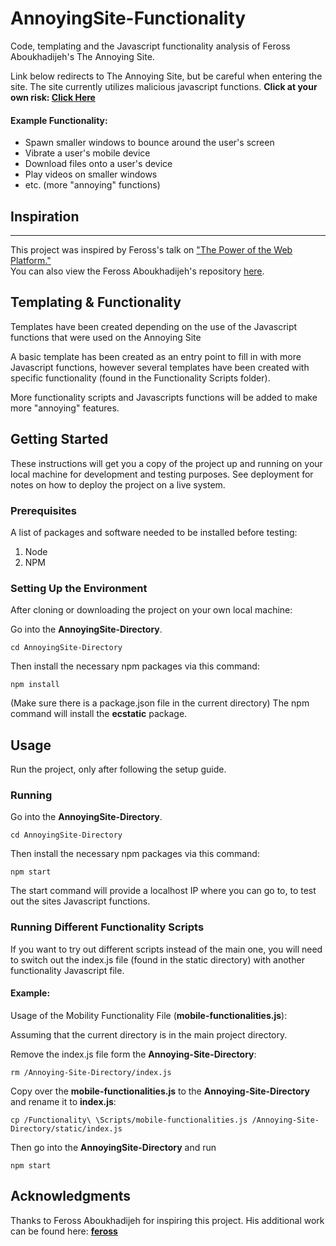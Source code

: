# AnnoyingSite-Functionality

Code, templating and the Javascript functionality analysis of Feross Aboukhadijeh's The Annoying Site.

Link below redirects to The Annoying Site, but be careful when entering the site.  The site currently utilizes malicious javascript functions. 
**Click at your own risk: [Click Here](https://theannoyingsite.com)**

#### Example Functionality:
* Spawn smaller windows to bounce around the user's screen
* Vibrate a user's mobile device
* Download files onto a user's device
* Play videos on smaller windows
* etc. (more "annoying" functions)


## Inspiration
---
This project was inspired by Feross's talk on ["The Power of the Web Platform."](https://www.youtube.com/watch?v=6pY9Bfwfj2A)  
You can also view the Feross Aboukhadijeh's repository [here](https://github.com/feross/TheAnnoyingSite.com/). 

## Templating & Functionality

Templates have been created depending on the use of the Javascript functions that were used on the Annoying Site

A basic template has been created as an entry point to fill in with more Javascript functions, however several templates have been created with specific functionality (found in the Functionality Scripts folder).

More functionality scripts and Javascripts functions will be added to make more "annoying" features.

## Getting Started

These instructions will get you a copy of the project up and running on your local machine for development and testing purposes. See deployment for notes on how to deploy the project on a live system.

### Prerequisites
A list of packages and software needed to be installed before testing:
1. Node
2. NPM

### Setting Up the Environment

After cloning or downloading the project on your own local machine:

Go into the **AnnoyingSite-Directory**.
```
cd AnnoyingSite-Directory
```
Then install the necessary npm packages via this command:
```
npm install
```
(Make sure there is a package.json file in the current directory)
The npm command will install the **ecstatic** package.

## Usage

Run the project, only after following the setup guide.

### Running

Go into the **AnnoyingSite-Directory**.
```
cd AnnoyingSite-Directory
```
Then install the necessary npm packages via this command:
```
npm start
``` 

The start command will provide a localhost IP where you can go to, to test out the sites Javascript functions.

### Running Different Functionality Scripts

If you want to try out different scripts instead of the main one, you will need to switch out the index.js file (found in the static directory) with another functionality Javascript file.

#### Example:
Usage of the Mobility Functionality File (**mobile-functionalities.js**):

Assuming that the current directory is in the main project directory.

Remove the index.js file form the **Annoying-Site-Directory**:
```
rm /Annoying-Site-Directory/index.js
```

Copy over the **mobile-functionalities.js** to the **Annoying-Site-Directory** and rename it to **index.js**:
```
cp /Functionality\ \Scripts/mobile-functionalities.js /Annoying-Site-Directory/static/index.js
```

Then go into the **AnnoyingSite-Directory** and run
```
npm start
```

## Acknowledgments
Thanks to Feross Aboukhadijeh for inspiring this project.  His additional work can be found here: **[feross](https://github.com/feross/)**
